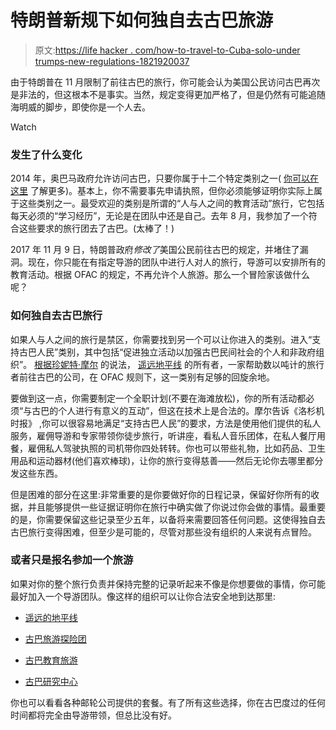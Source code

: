 # 特朗普新规下如何独自去古巴旅游

> 原文:[https://life hacker . com/how-to-travel-to-Cuba-solo-under trumps-new-regulations-1821920037](https://lifehacker.com/how-to-travel-to-cuba-solo-under-trumps-new-regulations-1821920037)

由于特朗普在 11 月限制了前往古巴的旅行，你可能会认为美国公民访问古巴再次是非法的，但这根本不是事实。当然，规定变得更加严格了，但是仍然有可能追随海明威的脚步，即使你是一个人去。

Watch

### 发生了什么变化

2014 年，奥巴马政府允许访问古巴，只要你属于十二个特定类别之一( [你可以在这里](https://lifehacker.com/you-can-still-visit-cuba-heres-how-1796223945#_ga=2.197115301.88908858.1515507736-402151780.1496325830) 了解更多)。基本上，你不需要事先申请执照，但你必须能够证明你实际上属于这些类别之一。最受欢迎的类别是所谓的“人与人之间的教育活动”旅行，它包括每天必须的“学习经历”，无论是在团队中还是自己。去年 8 月，我参加了一个符合这些要求的旅行团去了古巴。(太棒了！)

2017 年 11 月 9 日，特朗普政府*修改了*美国公民前往古巴的规定，并堵住了漏洞。现在，你只能在有指定导游的团队中进行人对人的旅行，导游可以安排所有的教育活动。根据 OFAC 的规定，不再允许个人旅游。那么一个冒险家该做什么呢？

### 如何独自去古巴旅行

如果人与人之间的旅行是禁区，你需要找到另一个可以让你进入的类别。进入“支持古巴人民”类别，其中包括“促进独立活动以加强古巴民间社会的个人和非政府组织”。 [根据珍妮特·摩尔](http://www.latimes.com/travel/la-tr-spot-cuba-new-regulations-20171210-story.html) 的说法， [遥远地平线](http://www.distant-horizons.com/) 的所有者，一家帮助数以吨计的旅行者前往古巴的公司，在 OFAC 规则下，这一类别有足够的回旋余地。

要做到这一点，你需要制定一个全职计划(不要在海滩放松)，你的所有活动都必须“与古巴的个人进行有意义的互动”，但这在技术上是合法的。摩尔告诉《洛杉机时报》 ,你可以很容易地满足“支持古巴人民”的要求，方法是使用他们提供的私人服务，雇佣导游和专家带领你徒步旅行，听讲座，看私人音乐团体，在私人餐厅用餐，雇佣私人驾驶执照的司机带你四处转转。你也可以带些礼物，比如药品、卫生用品和运动器材(他们喜欢棒球)，让你的旅行变得慈善——然后无论你去哪里都分发这些东西。

但是困难的部分在这里:非常重要的是你要做好你的日程记录，保留好你所有的收据，并且能够提供一些证据证明你在旅行中确实做了你说过你会做的事情。最重要的是，你需要保留这些记录至少五年，以备将来需要回答任何问题。这使得独自去古巴旅行变得困难，但至少是可能的，尽管对那些没有组织的人来说有点冒险。

### 或者只是报名参加一个旅游

如果对你的整个旅行负责并保持完整的记录听起来不像是你想要做的事情，你可能最好加入一个导游团队。像这样的组织可以让你合法安全地到达那里:

*   [遥远的地平线](http://www.distant-horizons.com/)

*   [古巴旅游探险团](https://www.cubatraveladventuresgroup.com/)

*   [古巴教育旅游](http://www.cubaeducationaltravel.com/)

*   [古巴研究中心](http://centerforcubanstudies.org/)

你也可以看看各种邮轮公司提供的套餐。有了所有这些选择，你在古巴度过的任何时间都将完全由导游带领，但总比没有好。